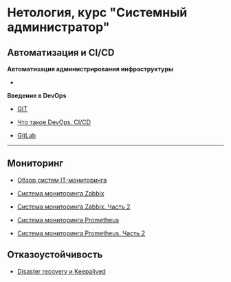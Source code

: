 # Нетология, курс "Системный администратор"


## Автоматизация и CI/СD

**Автоматизация администрирования инфраструктуры**

 *

**Введение в DevOps**

 * [GIT](https://github.com/EscEller/netology-homework/blob/main/8-01/README.md)

 * [Что такое DevOps. CI/CD](https://github.com/EscEller/netology-homework/blob/main/8-02/README.md)

 * [GitLab](https://github.com/EscEller/netology-homework/blob/main/8-03/README.md)

---

## Мониторинг

 * [Обзор систем IT-мониторинга](https://github.com/EscEller/netology-homework/blob/main/hw-01/README.md)

 * [Система мониторинга Zabbix](https://github.com/EscEller/netology-homework/blob/main/hw-02/README.md)

 * [Система мониторинга Zabbix. Часть 2](https://github.com/EscEller/netology-homework/blob/main/hw-03/README.md)

 * [Система мониторинга Prometheus](https://github.com/EscEller/netology-homework/blob/main/hw-04/README.md)

 * [Система мониторинга Prometheus. Часть 2](https://github.com/EscEller/netology-homework/blob/main/hw-05/README.md)

## Отказоустойчивость

 * [Disaster recovery и Keepalived](https://github.com/EscEller/netology-homework/blob/main/sflt-01/README.md)
